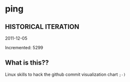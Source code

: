 # ping

## HISTORICAL ITERATION
2011-12-05

Incremented: 5299

## What is this?? 
Linux skills to hack the github commit visualization chart `;-)`
